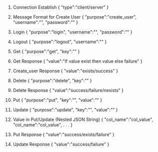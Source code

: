 1. Connection Establish
	{
		"type":"client/server"
	}

2. Message Format for Create User
	{
		"purpose":"create_user",
		"username":"",
		"password":""
	}

3. Login
	{
		"purpose":"login",
		"username":"",
		"password":""
	}
	
4. Logout
	{
		"purpose":"logout",
		"username":""
	}
	
5. Get
	{
		"purpose":"get",
		"key":""
	}
	
6. Get Response
	{
		"value":"If value exist then value else failure"
	}

7. Create_user Response
	{
		"value":"exists/success"
	}

8. Delete
	{
		"purpose":"delete",
		"key":""
	}

9. Delete Response
	{
		"value":"success/failure/nexists"
	}

10. Put
	{
		"purpose":"put",
		"key":"",
		"value":""
	}
	
11. Update
	{
		"purpose":"update",
		"key":"",
		"value":""
	}

12. Value in Put/Update (Nested JSON String)
	{
		"col_name":"col_value",
		"col_name":"col_value",
		.
		.
		.
	}

13. Put Response
	{
		"value":"success/exists/failure"
	}
	
14. Update Response
	{
		"value":"success/failure"
	}
